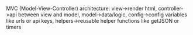 MVC (Model-View-Controller) architecture: view->render html, controller->api between view and model, model->data/logic,
config->config variables like urls or api keys, helpers->reusable helper functions like getJSON or timers
